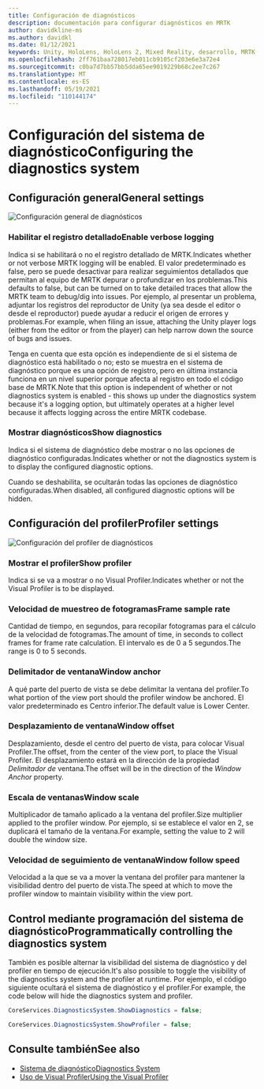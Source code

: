 ```yaml
---
title: Configuración de diagnósticos
description: documentación para configurar diagnósticos en MRTK
author: davidkline-ms
ms.author: davidkl
ms.date: 01/12/2021
keywords: Unity, HoloLens, HoloLens 2, Mixed Reality, desarrollo, MRTK
ms.openlocfilehash: 2ff761baa728017eb011cb9105cf203e6e3a72e4
ms.sourcegitcommit: c0ba7d7bb57bb5dda65ee9019229b68c2ee7c267
ms.translationtype: MT
ms.contentlocale: es-ES
ms.lasthandoff: 05/19/2021
ms.locfileid: "110144174"
---
```

# <a name="configuring-the-diagnostics-system"></a><span data-ttu-id="1d3b3-104">Configuración del sistema de diagnóstico</span><span class="sxs-lookup"><span data-stu-id="1d3b3-104">Configuring the diagnostics system</span></span>

## <a name="general-settings"></a><span data-ttu-id="1d3b3-105">Configuración general</span><span class="sxs-lookup"><span data-stu-id="1d3b3-105">General settings</span></span>

![Configuración general de diagnósticos](../images/diagnostics/DiagnosticsGeneralSettings.png)

### <a name="enable-verbose-logging"></a><span data-ttu-id="1d3b3-107">Habilitar el registro detallado</span><span class="sxs-lookup"><span data-stu-id="1d3b3-107">Enable verbose logging</span></span>

<span data-ttu-id="1d3b3-108">Indica si se habilitará o no el registro detallado de MRTK.</span><span class="sxs-lookup"><span data-stu-id="1d3b3-108">Indicates whether or not verbose MRTK logging will be enabled.</span></span> <span data-ttu-id="1d3b3-109">El valor predeterminado es false, pero se puede desactivar para realizar seguimientos detallados que permitan al equipo de MRTK depurar o profundizar en los problemas.</span><span class="sxs-lookup"><span data-stu-id="1d3b3-109">This defaults to false, but can be turned on to take detailed traces that allow the MRTK team to debug/dig into issues.</span></span> <span data-ttu-id="1d3b3-110">Por ejemplo, al presentar un problema, adjuntar los registros del reproductor de Unity (ya sea desde el editor o desde el reproductor) puede ayudar a reducir el origen de errores y problemas.</span><span class="sxs-lookup"><span data-stu-id="1d3b3-110">For example, when filing an issue, attaching the Unity player logs (either from the editor or from the player) can help narrow down the source of bugs and issues.</span></span>

<span data-ttu-id="1d3b3-111">Tenga en cuenta que esta opción es independiente de si el sistema de diagnóstico está habilitado o no; esto se muestra en el sistema de diagnóstico porque es una opción de registro, pero en última instancia funciona en un nivel superior porque afecta al registro en todo el código base de MRTK.</span><span class="sxs-lookup"><span data-stu-id="1d3b3-111">Note that this option is independent of whether or not diagnostics system is enabled - this shows up under the diagnostics system because it's a logging option, but ultimately operates at a higher level because it affects logging across the entire MRTK codebase.</span></span>

### <a name="show-diagnostics"></a><span data-ttu-id="1d3b3-112">Mostrar diagnósticos</span><span class="sxs-lookup"><span data-stu-id="1d3b3-112">Show diagnostics</span></span>

<span data-ttu-id="1d3b3-113">Indica si el sistema de diagnóstico debe mostrar o no las opciones de diagnóstico configuradas.</span><span class="sxs-lookup"><span data-stu-id="1d3b3-113">Indicates whether or not the diagnostics system is to display the configured diagnostic options.</span></span>

<span data-ttu-id="1d3b3-114">Cuando se deshabilita, se ocultarán todas las opciones de diagnóstico configuradas.</span><span class="sxs-lookup"><span data-stu-id="1d3b3-114">When disabled, all configured diagnostic options will be hidden.</span></span>

## <a name="profiler-settings"></a><span data-ttu-id="1d3b3-115">Configuración del profiler</span><span class="sxs-lookup"><span data-stu-id="1d3b3-115">Profiler settings</span></span>

![Configuración del profiler de diagnósticos](../images/diagnostics/DiagnosticsProfilerSettings.png)

### <a name="show-profiler"></a><span data-ttu-id="1d3b3-117">Mostrar el profiler</span><span class="sxs-lookup"><span data-stu-id="1d3b3-117">Show profiler</span></span>

<span data-ttu-id="1d3b3-118">Indica si se va a mostrar o no Visual Profiler.</span><span class="sxs-lookup"><span data-stu-id="1d3b3-118">Indicates whether or not the Visual Profiler is to be displayed.</span></span>

### <a name="frame-sample-rate"></a><span data-ttu-id="1d3b3-119">Velocidad de muestreo de fotogramas</span><span class="sxs-lookup"><span data-stu-id="1d3b3-119">Frame sample rate</span></span>

<span data-ttu-id="1d3b3-120">Cantidad de tiempo, en segundos, para recopilar fotogramas para el cálculo de la velocidad de fotogramas.</span><span class="sxs-lookup"><span data-stu-id="1d3b3-120">The amount of time, in seconds to collect frames for frame rate calculation.</span></span> <span data-ttu-id="1d3b3-121">El intervalo es de 0 a 5 segundos.</span><span class="sxs-lookup"><span data-stu-id="1d3b3-121">The range is 0 to 5 seconds.</span></span>

### <a name="window-anchor"></a><span data-ttu-id="1d3b3-122">Delimitador de ventana</span><span class="sxs-lookup"><span data-stu-id="1d3b3-122">Window anchor</span></span>

<span data-ttu-id="1d3b3-123">A qué parte del puerto de vista se debe delimitar la ventana del profiler.</span><span class="sxs-lookup"><span data-stu-id="1d3b3-123">To what portion of the view port should the profiler window be anchored.</span></span> <span data-ttu-id="1d3b3-124">El valor predeterminado es Centro inferior.</span><span class="sxs-lookup"><span data-stu-id="1d3b3-124">The default value is Lower Center.</span></span>

### <a name="window-offset"></a><span data-ttu-id="1d3b3-125">Desplazamiento de ventana</span><span class="sxs-lookup"><span data-stu-id="1d3b3-125">Window offset</span></span>

<span data-ttu-id="1d3b3-126">Desplazamiento, desde el centro del puerto de vista, para colocar Visual Profiler.</span><span class="sxs-lookup"><span data-stu-id="1d3b3-126">The offset, from the center of the view port, to place the Visual Profiler.</span></span> <span data-ttu-id="1d3b3-127">El desplazamiento estará en la dirección de la propiedad *Delimitador de* ventana.</span><span class="sxs-lookup"><span data-stu-id="1d3b3-127">The offset will be in the direction of the *Window Anchor* property.</span></span>

### <a name="window-scale"></a><span data-ttu-id="1d3b3-128">Escala de ventanas</span><span class="sxs-lookup"><span data-stu-id="1d3b3-128">Window scale</span></span>

<span data-ttu-id="1d3b3-129">Multiplicador de tamaño aplicado a la ventana del profiler.</span><span class="sxs-lookup"><span data-stu-id="1d3b3-129">Size multiplier applied to the profiler window.</span></span> <span data-ttu-id="1d3b3-130">Por ejemplo, si se establece el valor en 2, se duplicará el tamaño de la ventana.</span><span class="sxs-lookup"><span data-stu-id="1d3b3-130">For example, setting the value to 2 will double the window size.</span></span>

### <a name="window-follow-speed"></a><span data-ttu-id="1d3b3-131">Velocidad de seguimiento de ventana</span><span class="sxs-lookup"><span data-stu-id="1d3b3-131">Window follow speed</span></span>

<span data-ttu-id="1d3b3-132">Velocidad a la que se va a mover la ventana del profiler para mantener la visibilidad dentro del puerto de vista.</span><span class="sxs-lookup"><span data-stu-id="1d3b3-132">The speed at which to move the profiler window to maintain visibility within the view port.</span></span>

## <a name="programmatically-controlling-the-diagnostics-system"></a><span data-ttu-id="1d3b3-133">Control mediante programación del sistema de diagnóstico</span><span class="sxs-lookup"><span data-stu-id="1d3b3-133">Programmatically controlling the diagnostics system</span></span>

<span data-ttu-id="1d3b3-134">También es posible alternar la visibilidad del sistema de diagnóstico y del profiler en tiempo de ejecución.</span><span class="sxs-lookup"><span data-stu-id="1d3b3-134">It's also possible to toggle the visibility of the diagnostics system and the profiler at runtime.</span></span> <span data-ttu-id="1d3b3-135">Por ejemplo, el código siguiente ocultará el sistema de diagnóstico y el profiler.</span><span class="sxs-lookup"><span data-stu-id="1d3b3-135">For example, the code below will hide the diagnostics system and profiler.</span></span>

```c#
CoreServices.DiagnosticsSystem.ShowDiagnostics = false;

CoreServices.DiagnosticsSystem.ShowProfiler = false;
```

## <a name="see-also"></a><span data-ttu-id="1d3b3-136">Consulte también</span><span class="sxs-lookup"><span data-stu-id="1d3b3-136">See also</span></span>

- [<span data-ttu-id="1d3b3-137">Sistema de diagnóstico</span><span class="sxs-lookup"><span data-stu-id="1d3b3-137">Diagnostics System</span></span>](diagnostics-system-getting-started.md)
- [<span data-ttu-id="1d3b3-138">Uso de Visual Profiler</span><span class="sxs-lookup"><span data-stu-id="1d3b3-138">Using the Visual Profiler</span></span>](using-visual-profiler.md)
